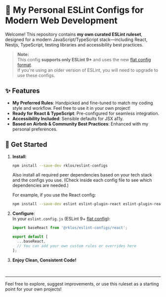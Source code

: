 # 🧹 My Personal ESLint Configs for Modern Web Development

Welcome! This repository contains **my own curated ESLint ruleset**, designed for a modern JavaScript/TypeScript stack—including React, Nestjs, TypeScript, testing libraries and accessibility best practices.

> **Note:**  
This config **supports only ESLint 9+** and uses the new [flat config format](https://eslint.org/docs/latest/use/configure/configuration-files-new).  
If you're using an older version of ESLint, you will need to upgrade to use these configs.


## ✨ Features

- **My Preferred Rules**: Handpicked and fine-tuned to match my coding style and workflow. Feel free to use it in your own project!
- **Ready for React & TypeScript**: Pre-configured for seamless integration.
- **Accessibility Included**: Sensible defaults for JSX a11y.
- **Based on Airbnb & Community Best Practices**: Enhanced with my personal preferences.

## 🚀 Get Started

1. **Install**:  
   ```sh
   npm install --save-dev rklos/eslint-configs
   ```

   Also install all required peer dependencies based on your tech stack and the configs you use.
   (Check inside each config file to see which dependencies are needed.)

   For example, if you use the React config:
   ```sh
   npm install --save-dev eslint eslint-plugin-react eslint-plugin-react-hooks eslint-plugin-jsx-a11y eslint-config-airbnb
   ```

2. **Configure**:  
   In your `eslint.config.js` (ESLint 9+ [flat config](https://eslint.org/docs/latest/use/configure/configuration-files-new)):
   ```js
   import baseReact from '@rklos/eslint-configs/react';

   export default [
     ...baseReact,
     // You can add your own custom rules or overrides here
   ];
   ```

3. **Enjoy Clean, Consistent Code!**

<br>

---

Feel free to explore, suggest improvements, or use this ruleset as a starting point for your own projects!